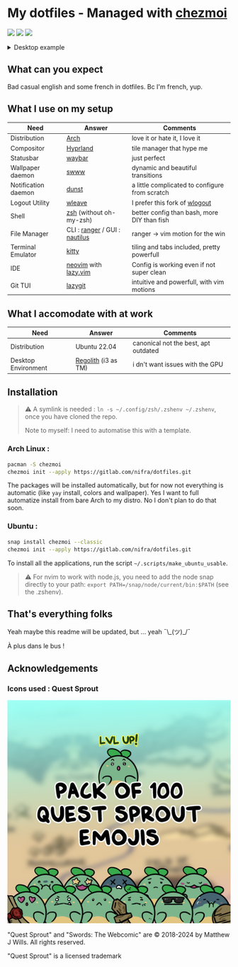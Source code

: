 # My dotfiles - Managed with [chezmoi](https://www.chezmoi.io/)

<!-- markdownlint-disable MD013 MD026 MD033 -->

<a href="https://dotfyle.com/Nifra6/dotfiles-privatedotconfig-nvim-lua-nifra"><img src="https://dotfyle.com/Nifra6/dotfiles-privatedotconfig-nvim-lua-nifra/badges/plugins?style=for-the-badge" /></a>
<a href="https://dotfyle.com/Nifra6/dotfiles-privatedotconfig-nvim-lua-nifra"><img src="https://dotfyle.com/Nifra6/dotfiles-privatedotconfig-nvim-lua-nifra/badges/leaderkey?style=for-the-badge" /></a>
<a href="https://dotfyle.com/Nifra6/dotfiles-privatedotconfig-nvim-lua-nifra"><img src="https://dotfyle.com/Nifra6/dotfiles-privatedotconfig-nvim-lua-nifra/badges/plugin-manager?style=for-the-badge" /></a>

<details>
<summary>Desktop example</summary>

![exemple](ressources/exemple.png)

</details>

## What can you expect

Bad casual english and some french in dotfiles. Bc I'm french, yup.

## What I use on my setup

| Need                | Answer                                                                                     | Comments                                                               |
| ------------------- | ------------------------------------------------------------------------------------------ | ---------------------------------------------------------------------- |
| Distribution        | [Arch](https://archlinux.org/)                                                             | love it or hate it, I love it                                          |
| Compositor          | [Hyprland](https://hyprland.org/)                                                          | tile manager that hype me                                              |
| Statusbar           | [waybar](https://github.com/Alexays/Waybar)                                                | just perfect                                                           |
| Wallpaper daemon    | [swww](https://github.com/LGFae/swww)                                                      | dynamic and beautiful transitions                                      |
| Notification daemon | [dunst](https://dunst-project.org/)                                                        | a little complicated to configure from scratch                         |
| Logout Utility      | [wleave](https://github.com/AMNatty/wleave)                                                | I prefer this fork of [wlogout](https://github.com/ArtsyMacaw/wlogout) |
| Shell               | [zsh](https://www.zsh.org/) (without oh-my-zsh)                                            | better config than bash, more DIY than fish                            |
| File Manager        | CLI : [ranger](https://ranger.fm/) / GUI : [nautilus](https://apps.gnome.org/fr/Nautilus/) | ranger -> vim motion for the win                                       |
| Terminal Emulator   | [kitty](https://sw.kovidgoyal.net/kitty/)                                                  | tiling and tabs included, pretty powerfull                             |
| IDE                 | [neovim](https://neovim.io/) with [lazy.vim](https://github.com/folke/lazy.nvim)           | Config is working even if not super clean                              |
| Git TUI             | [lazygit](https://github.com/jesseduffield/lazygit)                                        | intuitive and powerfull, with vim motions                              |

## What I accomodate with at work

| Need                | Answer                                               | Comments                             |
| ------------------- | ---------------------------------------------------- | ------------------------------------ |
| Distribution        | Ubuntu 22.04                                         | canonical not the best, apt outdated |
| Desktop Environment | [Regolith](https://regolith-desktop.com/) (i3 as TM) | i dn't want issues with the GPU      |

## Installation

> ⚠️
> A symlink is needed : `ln -s ~/.config/zsh/.zshenv ~/.zshenv`, once you have cloned the repo.
>
> Note to myself: I need to automatise this with a template.

### Arch Linux :

```BASH
pacman -S chezmoi
chezmoi init --apply https://gitlab.com/nifra/dotfiles.git
```

The packages will be installed automatically, but for now not everything is automatic (like `yay` install, colors and wallpaper).
Yes I want to full automatize install from bare Arch to my distro.
No I don't plan to do that soon.

### Ubuntu :

```BASH
snap install chezmoi --classic
chezmoi init --apply https://gitlab.com/nifra/dotfiles.git
```

To install all the applications, run the script `~/.scripts/make_ubuntu_usable`.

> ⚠️
> For nvim to work with node.js, you need to add the node snap directly to your path: `export PATH=/snap/node/current/bin:$PATH` (see the .zshenv).

## That's everything folks

Yeah maybe this readme will be updated, but ... yeah ¯\\\_(ツ)\_/¯

À plus dans le bus !

## Acknowledgements

### Icons used : Quest Sprout

[![questSproutPack100](ressources/_Pack100.png)](https://ko-fi.com/s/9f790faf39)

"Quest Sprout" and "Swords: The Webcomic" are © 2018-2024 by Matthew J Wills.
All rights reserved.

"Quest Sprout" is a licensed trademark
